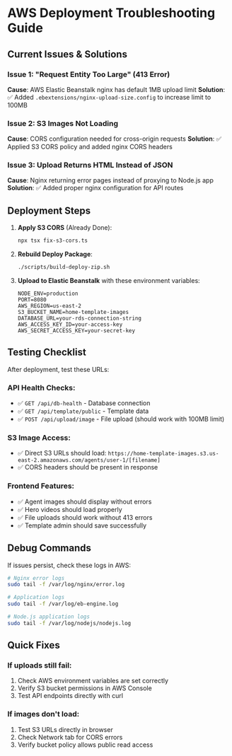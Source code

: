 # AWS Deployment Troubleshooting Guide

## Current Issues & Solutions

### Issue 1: "Request Entity Too Large" (413 Error)

**Cause**: AWS Elastic Beanstalk nginx has default 1MB upload limit
**Solution**: ✅ Added `.ebextensions/nginx-upload-size.config` to increase limit to 100MB

### Issue 2: S3 Images Not Loading

**Cause**: CORS configuration needed for cross-origin requests
**Solution**: ✅ Applied S3 CORS policy and added nginx CORS headers

### Issue 3: Upload Returns HTML Instead of JSON

**Cause**: Nginx returning error pages instead of proxying to Node.js app
**Solution**: ✅ Added proper nginx configuration for API routes

## Deployment Steps

1. **Apply S3 CORS** (Already Done):

   ```bash
   npx tsx fix-s3-cors.ts
   ```

2. **Rebuild Deploy Package**:

   ```bash
   ./scripts/build-deploy-zip.sh
   ```

3. **Upload to Elastic Beanstalk** with these environment variables:
   ```
   NODE_ENV=production
   PORT=8080
   AWS_REGION=us-east-2
   S3_BUCKET_NAME=home-template-images
   DATABASE_URL=your-rds-connection-string
   AWS_ACCESS_KEY_ID=your-access-key
   AWS_SECRET_ACCESS_KEY=your-secret-key
   ```

## Testing Checklist

After deployment, test these URLs:

### API Health Checks:

- ✅ `GET /api/db-health` - Database connection
- ✅ `GET /api/template/public` - Template data
- ✅ `POST /api/upload/image` - File upload (should work with 100MB limit)

### S3 Image Access:

- ✅ Direct S3 URLs should load: `https://home-template-images.s3.us-east-2.amazonaws.com/agents/user-1/[filename]`
- ✅ CORS headers should be present in response

### Frontend Features:

- ✅ Agent images should display without errors
- ✅ Hero videos should load properly
- ✅ File uploads should work without 413 errors
- ✅ Template admin should save successfully

## Debug Commands

If issues persist, check these logs in AWS:

```bash
# Nginx error logs
sudo tail -f /var/log/nginx/error.log

# Application logs
sudo tail -f /var/log/eb-engine.log

# Node.js application logs
sudo tail -f /var/log/nodejs/nodejs.log
```

## Quick Fixes

### If uploads still fail:

1. Check AWS environment variables are set correctly
2. Verify S3 bucket permissions in AWS Console
3. Test API endpoints directly with curl

### If images don't load:

1. Test S3 URLs directly in browser
2. Check Network tab for CORS errors
3. Verify bucket policy allows public read access
